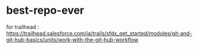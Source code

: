 # best-repo-ever
for trailhead : https://trailhead.salesforce.com/ja/trails/sfdx_get_started/modules/git-and-git-hub-basics/units/work-with-the-git-hub-workflow
